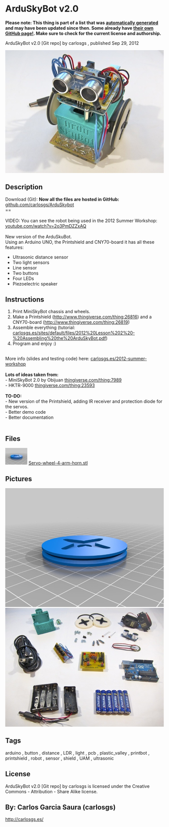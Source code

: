 ArduSkyBot v2.0
===============
**Please note: This thing is part of a list that was [automatically generated](https://github.com/carlosgs/export-things) and may have been updated since then. Some already have [their own GitHub page!](https://github.com/carlosgs?tab=repositories). Make sure to check for the current license and authorship.**  

ArduSkyBot v2.0 [Git repo]  by carlosgs , published Sep 29, 2012

![Image](img/IMG_1227_display_large.jpg)

Description
--------
Download (Git): **Now all the files are hosted in GitHub:** <a href="https://github.com/carlosgs/ArduSkybot" target="_blank" rel="nofollow">github.com/carlosgs/ArduSkybot</a> <br />
==  <br />
<br />
VIDEO: You can see the robot being used in the 2012 Summer Workshop:  <br />
<a href="http://www.youtube.com/watch?v=2o3PmDZZxAQ" target="_blank" rel="nofollow">youtube.com/watch?v=2o3PmDZZxAQ</a> <br />
<br />
New version of the ArduSkuBot.  <br />
Using an Arduino UNO, the Printshield and CNY70-board it has all these features:  <br />
- Ultrasonic distance sensor  <br />
- Two light sensors  <br />
- Line sensor  <br />
- Two buttons  <br />
- Four LEDs  <br />
- Piezoelectric speaker

Instructions
--------
1) Print MiniSkyBot chassis and wheels.<br />
2) Make a Printshield (http://www.thingiverse.com/thing:26816) and a CNY70-board (http://www.thingiverse.com/thing:26819)<br />
3) Assemble everything (tutorial: <a href="http://carlosgs.es/sites/default/files/2012%20Lesson%202%20-%20Assembling%20the%20ArduSkyBot.pdf" target="_blank" rel="nofollow">carlosgs.es/sites/default/files/2012%20Lesson%202%20-%20Assembling%20the%20ArduSkyBot.pdf</a>)<br />
4) Program and enjoy :)<br />
<br />
More info (slides and testing code) here: <a href="http://carlosgs.es/2012-summer-workshop" target="_blank" rel="nofollow">carlosgs.es/2012-summer-workshop</a><br />
<br />
<b>Lots of ideas taken from:</b><br />
- MiniSkyBot 2.0 by Obijuan <a href="http://www.thingiverse.com/thing:7989" target="_blank" rel="nofollow">thingiverse.com/thing:7989</a><br />
- HKTR-9000 <a href="http://www.thingiverse.com/thing:23593" target="_blank" rel="nofollow">thingiverse.com/thing:23593</a><br />
<br />
<b>TO-DO:</b><br />
- New version of the Printshield, adding IR receiver and protection diode for the servos.<br />
- Better demo code<br />
- Better documentation<br />
<br />

Files
--------
[![Image](img/Servo-wheel-4-arm-horn_preview_tinycard.jpg)](Servo-wheel-4-arm-horn.stl)
 [ Servo-wheel-4-arm-horn.stl](Servo-wheel-4-arm-horn.stl)  



Pictures
--------
![Image](img/Servo-wheel-4-arm-horn_display_large.jpg)
![Image](img/IMG_1098_display_large.jpg)


Tags
--------
arduino , button , distance , LDR , light , pcb , plastic_valley , printbot , printshield , robot , sensor , shield , UAM , ultrasonic  

  

License
--------
ArduSkyBot v2.0 [Git repo] by carlosgs is licensed under the Creative Commons - Attribution - Share Alike license.  



By: Carlos Garcia Saura (carlosgs)
--------
<http://carlosgs.es/>